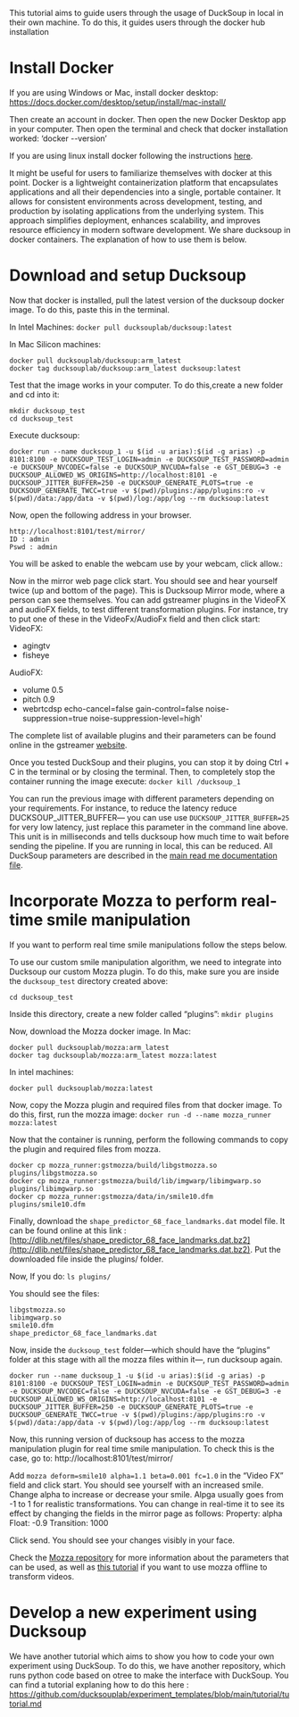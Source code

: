 This tutorial aims to guide users through the usage of DuckSoup in local in their own machine.
To do this, it guides users through the docker hub installation 

# Install Docker

If you are using Windows or Mac, install docker desktop:
https://docs.docker.com/desktop/setup/install/mac-install/ 

Then create an account in docker. 
Then open the new Docker Desktop app in your computer.
Then open the terminal and check that docker installation worked:
‘docker --version’

If you are using linux install docker following the instructions [here](https://docs.docker.com/engine/install/ubuntu/).

It might be useful for users to familiarize themselves with docker at this point. Docker is a lightweight containerization platform that encapsulates applications and all their dependencies into a single, portable container. It allows for consistent environments across development, testing, and production by isolating applications from the underlying system. This approach simplifies deployment, enhances scalability, and improves resource efficiency in modern software development. We share ducksoup in docker containers. The explanation of how to use them is below.

# Download and setup Ducksoup
Now that docker is installed, pull the latest version of the ducksoup docker image. To do this, paste this in the terminal.

In Intel Machines:
```docker pull ducksouplab/ducksoup:latest```

In Mac Silicon machines:
```
docker pull ducksouplab/ducksoup:arm_latest
docker tag ducksouplab/ducksoup:arm_latest ducksoup:latest
```

Test that the image works in your computer. 
To do this,create a new folder and cd into it:
```
mkdir ducksoup_test
cd ducksoup_test
```

Execute ducksoup:
```
docker run --name ducksoup_1 -u $(id -u arias):$(id -g arias) -p 8101:8100 -e DUCKSOUP_TEST_LOGIN=admin -e DUCKSOUP_TEST_PASSWORD=admin -e DUCKSOUP_NVCODEC=false -e DUCKSOUP_NVCUDA=false -e GST_DEBUG=3 -e DUCKSOUP_ALLOWED_WS_ORIGINS=http://localhost:8101 -e DUCKSOUP_JITTER_BUFFER=250 -e DUCKSOUP_GENERATE_PLOTS=true -e DUCKSOUP_GENERATE_TWCC=true -v $(pwd)/plugins:/app/plugins:ro -v $(pwd)/data:/app/data -v $(pwd)/log:/app/log --rm ducksoup:latest
```

Now, open the following address in your browser.
```
http://localhost:8101/test/mirror/ 
ID : admin 
Pswd : admin
```
You will be asked to enable the webcam use by your webcam, click allow.:


Now in the mirror web page click start. You should see and hear yourself twice (up and bottom of the page). This is Ducksoup Mirror mode, where a person can see themselves. You can add gstreamer plugins in the VideoFX and audioFX fields, to test different transformation plugins. For instance, try to put one of these in the VideoFx/AudioFx field and then click start:
VideoFX:
- agingtv
- fisheye

AudioFX:
- volume 0.5
- pitch 0.9
- webrtcdsp echo-cancel=false gain-control=false noise-suppression=true noise-suppression-level=high'

The complete list of available plugins and their parameters can be found online in the gstreamer [website](https://gstreamer.freedesktop.org/documentation/plugins_doc.html?gi-language=c).

Once you tested DuckSoup and their plugins, you can stop it by doing Ctrl + C in the terminal or by closing the terminal.  Then, to completely stop the container running the image execute:
```docker kill /ducksoup_1```

You can run the previous image with different parameters depending on your requirements. For instance, to reduce the latency reduce DUCKSOUP_JITTER_BUFFER— you can use use ```DUCKSOUP_JITTER_BUFFER=25``` for very low latency, just replace this parameter in the command line above. This unit is in milliseconds and tells ducksoup how much time to wait before sending the pipeline. If you are running in local, this can be reduced. All DuckSoup parameters are described in the [main read me documentation file](https://github.com/ducksouplab/ducksoup).

# Incorporate Mozza to perform real-time smile manipulation
If you want to perform real time smile manipulations follow the steps below.

To use our custom smile manipulation algorithm, we need to integrate into Ducksoup our custom Mozza plugin. To do this, make sure you are inside the ```ducksoup_test``` directory created above: 
```
cd ducksoup_test
```

Inside this directory, create a new folder called “plugins”:
```mkdir plugins```

Now, download the Mozza docker image.
In Mac:
```
docker pull ducksouplab/mozza:arm_latest
docker tag ducksouplab/mozza:arm_latest mozza:latest
```
In intel machines:
```
docker pull ducksouplab/mozza:latest
```

Now, copy the Mozza plugin and required files from that docker image. To do this, first, run the mozza image:
```docker run -d --name mozza_runner mozza:latest```

Now that the container is running, perform the following commands to copy the plugin and required files from mozza.
```
docker cp mozza_runner:gstmozza/build/libgstmozza.so plugins/libgstmozza.so
docker cp mozza_runner:gstmozza/build/lib/imgwarp/libimgwarp.so plugins/libimgwarp.so
docker cp mozza_runner:gstmozza/data/in/smile10.dfm plugins/smile10.dfm
```

Finally, download the `shape_predictor_68_face_landmarks.dat` model file. It can be found online at  this link : [http://dlib.net/files/shape_predictor_68_face_landmarks.dat.bz2](http://dlib.net/files/shape_predictor_68_face_landmarks.dat.bz2). Put the downloaded file inside the plugins/ folder.

Now, If you do: 
```ls plugins/```

You should see the files:
```
libgstmozza.so
libimgwarp.so
smile10.dfm
shape_predictor_68_face_landmarks.dat
```

Now, inside the ```ducksoup_test``` folder—which should have the “plugins” folder at this stage with all  the mozza files within it—, run ducksoup again.
```
docker run --name ducksoup_1 -u $(id -u arias):$(id -g arias) -p 8101:8100 -e DUCKSOUP_TEST_LOGIN=admin -e DUCKSOUP_TEST_PASSWORD=admin -e DUCKSOUP_NVCODEC=false -e DUCKSOUP_NVCUDA=false -e GST_DEBUG=3 -e DUCKSOUP_ALLOWED_WS_ORIGINS=http://localhost:8101 -e DUCKSOUP_JITTER_BUFFER=250 -e DUCKSOUP_GENERATE_PLOTS=true -e DUCKSOUP_GENERATE_TWCC=true -v $(pwd)/plugins:/app/plugins:ro -v $(pwd)/data:/app/data -v $(pwd)/log:/app/log --rm ducksoup:latest
```

Now, this running version of ducksoup has access to the mozza manipulation plugin for real time smile manipulation. To check this is the case, go to: http://localhost:8101/test/mirror/

Add ```mozza deform=smile10 alpha=1.1 beta=0.001 fc=1.0``` in the “Video FX” field and click start. You should see yourself with an increased smile. Change alpha to increase or decrease your smile. Alpga usually goes from -1 to 1 for realistic transformations. You can change in real-time it to see its effect by changing the fields in the mirror page as follows:
Property: alpha
Float: -0.9
Transition: 1000

Click send. You should see your changes visibly in your face.

 Check the [Mozza repository](https://github.com/ducksouplab/mozza) for more information about the parameters that can be used, as well as [this tutorial](https://github.com/ducksouplab/mozza/blob/main/tutorials/Use_mozza_in_local.md) if you want to use mozza offline to transform videos.

# Develop a new experiment using Ducksoup

We have another tutorial which aims to show you how to code your own experiment using DuckSoup. To do this, we have another repository, which runs python code based on otree to make the interface with DuckSoup. You can find a tutorial explaning how to do this here : https://github.com/ducksouplab/experiment_templates/blob/main/tutorial/tutorial.md











